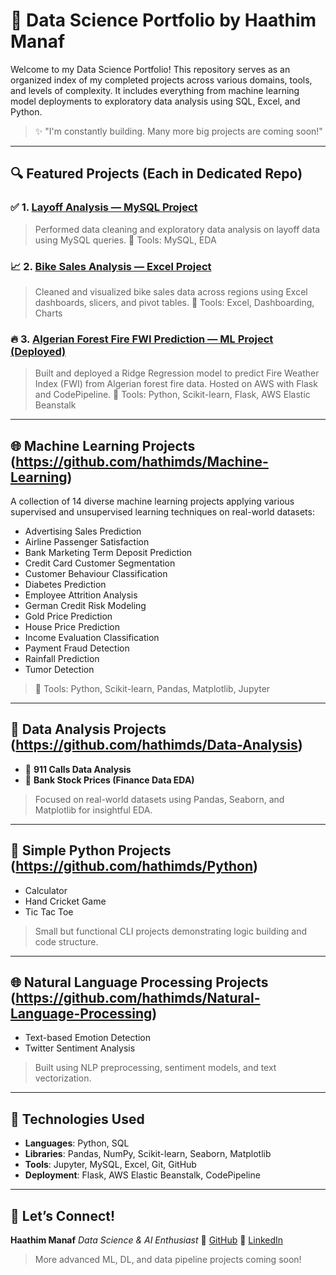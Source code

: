 # 🧠 Data Science Portfolio by Haathim Manaf

Welcome to my Data Science Portfolio! This repository serves as an organized index of my completed projects across various domains, tools, and levels of complexity. It includes everything from machine learning model deployments to exploratory data analysis using SQL, Excel, and Python.

> ✨ "I'm constantly building. Many more big projects are coming soon!"

---

## 🔍 Featured Projects (Each in Dedicated Repo)

### ✅ 1. [Layoff Analysis — MySQL Project](https://github.com/hathimds/Layoff-Analysis-Using-MySQL)

> Performed data cleaning and exploratory data analysis on layoff data using MySQL queries.
> 🔹 Tools: MySQL, EDA

### 📈 2. [Bike Sales Analysis — Excel Project](https://github.com/hathimds/Bike-Sales-Analysis-Excel)

> Cleaned and visualized bike sales data across regions using Excel dashboards, slicers, and pivot tables.
> 🔹 Tools: Excel, Dashboarding, Charts

### 🔥 3. [Algerian Forest Fire FWI Prediction — ML Project (Deployed)](https://github.com/hathimds/Algerian-Forest-Fire-ML-Prediction)

> Built and deployed a Ridge Regression model to predict Fire Weather Index (FWI) from Algerian forest fire data. Hosted on AWS with Flask and CodePipeline.
> 🔹 Tools: Python, Scikit-learn, Flask, AWS Elastic Beanstalk

---

## 🌐 Machine Learning Projects (https://github.com/hathimds/Machine-Learning)

A collection of 14 diverse machine learning projects applying various supervised and unsupervised learning techniques on real-world datasets:

* Advertising Sales Prediction
* Airline Passenger Satisfaction
* Bank Marketing Term Deposit Prediction
* Credit Card Customer Segmentation
* Customer Behaviour Classification
* Diabetes Prediction
* Employee Attrition Analysis
* German Credit Risk Modeling
* Gold Price Prediction
* House Price Prediction
* Income Evaluation Classification
* Payment Fraud Detection
* Rainfall Prediction
* Tumor Detection

> 🔹 Tools: Python, Scikit-learn, Pandas, Matplotlib, Jupyter

---

## 📆 Data Analysis Projects (https://github.com/hathimds/Data-Analysis)

* 🚒 **911 Calls Data Analysis**
* 🏦 **Bank Stock Prices (Finance Data EDA)**

> Focused on real-world datasets using Pandas, Seaborn, and Matplotlib for insightful EDA.

---

## 🤖 Simple Python Projects (https://github.com/hathimds/Python)

* Calculator
* Hand Cricket Game
* Tic Tac Toe

> Small but functional CLI projects demonstrating logic building and code structure.

---

## 🌐 Natural Language Processing Projects (https://github.com/hathimds/Natural-Language-Processing)

* Text-based Emotion Detection
* Twitter Sentiment Analysis

> Built using NLP preprocessing, sentiment models, and text vectorization.

---

## 🔹 Technologies Used

* **Languages**: Python, SQL
* **Libraries**: Pandas, NumPy, Scikit-learn, Seaborn, Matplotlib
* **Tools**: Jupyter, MySQL, Excel, Git, GitHub
* **Deployment**: Flask, AWS Elastic Beanstalk, CodePipeline

---

## 🤝 Let’s Connect!

**Haathim Manaf**
*Data Science & AI Enthusiast*
🔗 [GitHub](https://github.com/hathimds)
🔗 [LinkedIn](www.linkedin.com/in/haathim-manaf-01551131b)

> More advanced ML, DL, and data pipeline projects coming soon!

